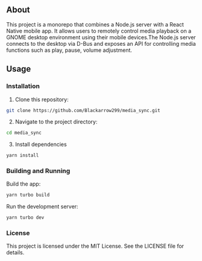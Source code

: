 ## About
This project is a monorepo that combines a Node.js server with a React Native mobile app. It allows users to remotely control media playback on a GNOME desktop environment using their mobile devices.The Node.js server connects to the desktop via D-Bus and exposes an API for controlling media functions such as play, pause, volume adjustment.

## Usage
### Installation

1. Clone this repository:

  ```bash
  git clone https://github.com/Blackarrow299/media_sync.git
```

2. Navigate to the project directory:

  ```bash
  cd media_sync
```
3. Install dependencies
```bash
yarn install
```
### Building and Running
Build the app:
```bash
yarn turbo build
```
Run the development server:
```bash
yarn turbo dev
```

### License
This project is licensed under the MIT License. See the LICENSE file for details.
